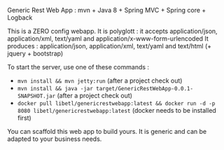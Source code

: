 Generic Rest Web App : mvn + Java 8 + Spring MVC + Spring core + Logback

This is a ZERO config webapp. 
It is polyglott : it accepts application/json, application/xml, text/yaml and application/x-www-form-urlencoded
It produces : application/json, application/xml, text/yaml and text/html (+ jquery + bootstrap)

To start the server, use one of these commands : 
* `mvn install && mvn jetty:run` (after a project check out)
* `mvn install && java -jar target/GenericRestWebApp-0.0.1-SNAPSHOT.jar` (after a project check out)
* `docker pull libetl/genericrestwebapp:latest && docker run -d -p 8080 libetl/genericrestwebapp:latest` (docker needs to be installed first)

You can scaffold this web app to build yours. It is generic and can be adapted to your business needs.

